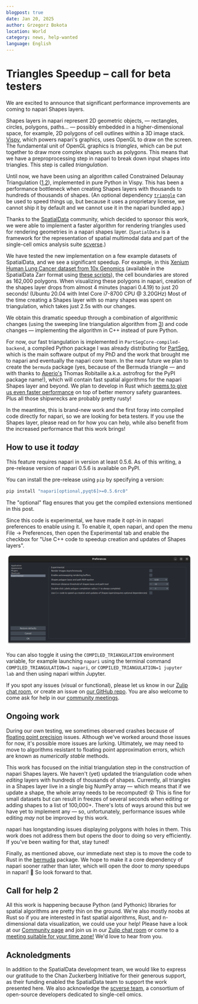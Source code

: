 ```yaml
---
blogpost: true
date: Jan 20, 2025
author: Grzegorz Bokota
location: World
category: news, help-wanted
language: English
---
```


# Triangles Speedup – call for beta testers

We are excited to announce that significant performance improvements are coming to napari Shapes layers.

Shapes layers in napari represent 2D geometric objects, — rectangles, circles,
polygons, paths… — possibly embedded in a higher-dimensional space, for
example, 2D polygons of cell outlines within a 3D image stack.
[Vispy](https://vispy.org), which powers napari's graphics, uses OpenGL to draw
on the screen. The fundamental unit of OpenGL graphics is *triangles*, which
can be put together to draw more complex shapes such as polygons. This means
that we have a preproprocessing step in napari to break down input shapes into
triangles. This step is called *triangulation*.

Until now, we have been using an algorithm called Constrained Delaunay
Triangulation
([1](https://doi.org/10.1007/BF01553881),[2](https://www.cs.jhu.edu/~misha/Spring16/Chew87.pdf)),
implemented in pure Python in Vispy. This has been a performance bottleneck
when creating Shapes layers with thousands to hundreds of thousands of shapes.
(An optional dependency [`triangle`](http://www.cs.cmu.edu/~quake/triangle.html)
can be used to speed things up, but because it uses a proprietary license, we
cannot ship it by default and we cannot use it in the napari bundled app.)

Thanks to the [SpatialData](https://spatialdata.scverse.org/) community, which
decided to sponsor this work, we were able to implement a faster algorithm for
rendering triangles used for rendering geometries in a napari shapes layer.
(`SpatialData` is a framework for the representation of spatial multimodal
data and part of the single-cell omics analysis suite
[scverse](https://scverse.org/).)

We have tested the new implementation on a few example datasets of SpatialData,
and we see a significant speedup. For example, in this [Xenium Human Lung
Cancer dataset from 10x
Genomics](https://www.10xgenomics.com/datasets/preview-data-ffpe-human-lung-cancer-with-xenium-multimodal-cell-segmentation-1-standard)
(available in the SpatialData Zarr format using [these
scripts](https://github.com/giovp/spatialdata-sandbox/tree/main/xenium_2.0.0_io)),
the cell boundaries are stored as 162,000 polygons. When visualizing these
polygons in napari, creation of the shapes layer drops from almost 4 minutes
(napari 0.4.19) to just 20 seconds! (Ubuntu 20.04 with Intel Core i7-8700 CPU @
3.20GHz)
Most of the time creating a Shapes layer with so many shapes was spent on
triangulation, which takes just 2.5s with our changes.

We obtain this dramatic speedup through a combination of algorithmic changes
(using the sweeping line triangulation algorithm from
[3](https://doi.org/10.1007/978-3-540-77974-2)) and code changes —
implementing the algorithm in C++ instead of pure Python.

For now, our fast triangulation is implemented in
`PartSegCore-compiled-backend`, a compiled Python package I was already
distributing for [PartSeg](https://partseg.github.io), which is the main
software output of my PhD and the work that brought me to napari and eventually
the napari core team.
In the near future we plan to create the `bermuda` package (yes, because of the
Bermuda triangle — and with thanks to [Aperio's](https://aperiosoftware.com)
Thomas Robitaille a.k.a. astrofrog for the PyPI package name!), which will
contain fast spatial algorithms for the napari Shapes layer and beyond.
We plan to develop in Rust which [seems to give us even faster
performance](https://github.com/napari/bermuda/pull/1) on top of better memory
safety guarantees. Plus all those shipwrecks are probably pretty rusty!

In the meantime, this is brand-new work and the first foray into compiled code
directly for napari, so we are looking for beta testers. If you use the Shapes
layer, please read on for how you can help, while also benefit from the
increased performance that this work brings!

## How to use it *today*

This feature requires napari in version at least 0.5.6. As of this writing, a
pre-release version of napari 0.5.6 is available on PyPI.

You can install the pre-release using `pip` by specifying a version:

```bash
pip install "napari[optional,pyqt6]>=0.5.6rc0"
```

The "optional" flag ensures that you get the compiled extensions mentioned in
this post.

Since this code is experimental, we have made it opt-in in napari preferences
to enable using it. To enable it, open napari, and open the menu File →
Preferences, then open the Experimental tab and enable the checkbox for "Use
C++ code to speedup creation and updates of Shapes layers".

![Experimental settings](images/speedup_triangulate_shapes.png)

You can also toggle it using the `COMPILED_TRIANGULATION` environment variable,
for example launching `napari` using the terminal command
`COMPILED_TRIANGULATION=1 napari`, or `COMPILED_TRIANGULATION=1 jupyter lab`
and then using napari within Jupyter.

If you spot any issues (visual or functional), please let us know in our [Zulip
chat room](https://napari.zulipchat.com/), or create an issue on [our GitHub
repo](https:/github.com/napari/napari/issues). You are also welcome to come ask
for help in our [community
meetings](https://napari.org/dev/community/meeting_schedule.html).

## Ongoing work

During our own testing, we sometimes observed crashes because of
[floating point precision](https://0.30000000000000004.com) issues.
Although we've worked around those issues for now, it's possible more issues
are lurking. Ultimately, we may need to move to algorithms resistant to
floating point approximation errors, which are known as *numerically stable*
methods.

This work has focused on the initial triangulation step in the construction of
napari Shapes layers. We haven't (yet) updated the triangulation code when
*editing* layers with hundreds of thousands of shapes. Currently, all triangles
in a Shapes layer live in a single big NumPy array — which means that if we
update a shape, the whole array needs to be recomputed! 😵 This is fine for
small datasets but can result in freezes of several seconds when editing or
adding shapes to a list of 100,000+. There's lots of ways around this but we
have yet to implement any — so, unfortunately, performance issues while editing
*may* not be improved by this work.

napari has longstanding issues displaying polygons with holes in them. This
work does not address them but opens the door to doing so very efficiently. If
you've been waiting for that, stay tuned!

Finally, as mentioned above, our immediate next step is to move the code to
Rust in the [bermuda](https://github.com/napari/bermuda) package. We hope to
make it a core dependency of napari sooner rather than later, which will open
the door to *many* speedups in napari! 🚀 So look forward to that.

## Call for help 2

All this work is happening because Python (and Pythonic) libraries for spatial
algorithms are pretty thin on the ground. We're also mostly noobs at Rust so if
you are interested in fast spatial algorithms, Rust, and n-dimensional data
visualization, we could use your help! Please have a look at our [Community
page](https://napari.org/stable/community/index.html) and join us in our [Zulip
chat room](https://napari.zulipchat.com) or come to a [meeting suitable for
your time zone!](https://napari.org/stable/community/meeting_schedule.html#meeting-schedule)
We'd love to hear from you.

## Acknoledgments

In addition to the SpatialData development team, we would like to express our gratitude to the Chan Zuckerberg Initiative for their generous support, as their funding enabled the SpatialData team to support the work presented here. We also acknowledge the [scverse team](https://scverse.org/), a consortium of open-source developers dedicated to single-cell omics.
